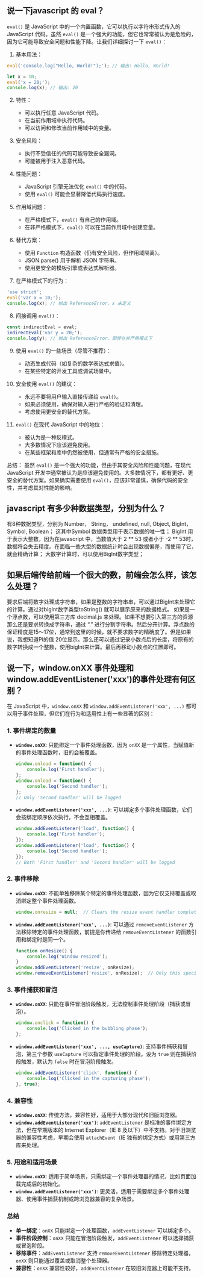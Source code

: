## 说一下javascript 的 eval？
`eval()` 是 JavaScript 中的一个内置函数，它可以执行以字符串形式传入的 JavaScript 代码。虽然 `eval()` 是一个强大的功能，但它也常常被认为是危险的，因为它可能导致安全问题和性能下降。让我们详细探讨一下 `eval()`：

1. 基本用法：

```javascript
eval('console.log("Hello, World!");'); // 输出: Hello, World!

let x = 10;
eval('x = 20;');
console.log(x); // 输出: 20
```

2. 特性：

   - 可以执行任意 JavaScript 代码。
   - 在当前作用域中执行代码。
   - 可以访问和修改当前作用域中的变量。

3. 安全风险：

   - 执行不受信任的代码可能导致安全漏洞。
   - 可能被用于注入恶意代码。

4. 性能问题：

   - JavaScript 引擎无法优化 `eval()` 中的代码。
   - 使用 `eval()` 可能会显著降低代码执行速度。

5. 作用域问题：

   - 在严格模式下，`eval()` 有自己的作用域。
   - 在非严格模式下，`eval()` 可以在当前作用域中创建变量。

6. 替代方案：

   - 使用 `Function` 构造函数（仍有安全风险，但作用域隔离）。
   - JSON.parse() 用于解析 JSON 字符串。
   - 使用更安全的模板引擎或表达式解析器。

7. 在严格模式下的行为：

```javascript
'use strict';
eval('var x = 10;');
console.log(x); // 抛出 ReferenceError，x 未定义
```

8. 间接调用 `eval()`：

```javascript
const indirectEval = eval;
indirectEval('var y = 20;');
console.log(y); // 抛出 ReferenceError，即使在非严格模式下
```

9. 使用 `eval()` 的一些场景（尽管不推荐）：

   - 动态生成代码（如复杂的数学表达式求值）。
   - 在某些特定的开发工具或调试场景中。

10. 安全使用 `eval()` 的建议：

    - 永远不要将用户输入直接传递给 `eval()`。
    - 如果必须使用，确保对输入进行严格的验证和清理。
    - 考虑使用更安全的替代方案。

11. `eval()` 在现代 JavaScript 中的地位：

    - 被认为是一种反模式。
    - 大多数情况下应该避免使用。
    - 在某些框架和库中仍然被使用，但通常有严格的安全措施。

总结：
虽然 `eval()` 是一个强大的功能，但由于其安全风险和性能问题，在现代 JavaScript 开发中通常被认为是应该避免使用的。大多数情况下，都有更好、更安全的替代方案。如果确实需要使用 `eval()`，应该非常谨慎，确保代码的安全性，并考虑其对性能的影响。

## javascript 有多少种数据类型，分别为什么？
有8种数据类型，分别为 Number， String， undefined, null, Object, BigInt， Symbol, Boolean；
这其中Symbol 数据类型用于表示数据的唯一性；
BigInt 用于表示大整数，因为在javascript 中，当数值大于 2 ** 53 或者小于 -2 ** 53时，数据将会失去精度。在面临一些大型的数据统计时会出现数据偏差，而使用了它，就会精确计算；
大数字计算时，可以使用BigInt数字类型；

## 如果后端传给前端一个很大的数，前端会怎么样，该怎么处理？
要求后端将数字处理成字符串，如果是整数的字符串串，可以通过BigInt来处理它的计算。通过对bigInt数字类型toString() 就可以展示原来的数据格式。
如果是一个浮点数，可以使用第三方库 decimal.js 来处理。如果不想要引入第三方的资源那么还是要求转换成字符串，通过 “.” 进行分割字符串。然后分开计算。浮点数的保证精度是15～17位，通常到这里的时候，就不要求数字的精确度了。但是如果说，我想知道PI的值 20位显示。那么还可以通过记录小数点后的长度，将原有的数字转换成一个整数，使用bigInt来计算。最后再移动小数点的位置即可。

## 说一下，window.onXX 事件处理和window.addEventListener('xxx')的事件处理有何区别？
在 JavaScript 中，`window.onXX` 和 `window.addEventListener('xxx', ...)` 都可以用于事件处理，但它们在行为和适用性上有一些显著的区别：

### 1. 事件绑定的数量

- **`window.onXX`**: 只能绑定一个事件处理函数，因为 `onXX` 是一个属性，当赋值新的事件处理函数时，旧的会被覆盖。
  ```javascript
  window.onload = function() {
      console.log('First handler');
  };
  window.onload = function() {
      console.log('Second handler');
  };
  // Only 'Second handler' will be logged
  ```

- **`window.addEventListener('xxx', ...)`**: 可以绑定多个事件处理函数，它们会按绑定顺序依次执行。不会互相覆盖。
  ```javascript
  window.addEventListener('load', function() {
      console.log('First handler');
  });
  window.addEventListener('load', function() {
      console.log('Second handler');
  });
  // Both 'First handler' and 'Second handler' will be logged
  ```

### 2. 事件移除

- **`window.onXX`**: 不能单独移除某个特定的事件处理函数，因为它仅支持覆盖或取消绑定整个事件处理函数。
  ```javascript
  window.onresize = null;  // Clears the resize event handler completely
  ```

- **`window.addEventListener('xxx', ...)`**: 可以通过 `removeEventListener` 方法移除特定的事件处理函数，前提是你传递给 `removeEventListener` 的函数引用和绑定时是同一个。
  ```javascript
  function onResize() {
      console.log('Window resized');
  }
  window.addEventListener('resize', onResize);
  window.removeEventListener('resize', onResize);  // Only this specific function is removed
  ```

### 3. 事件捕获和冒泡

- **`window.onXX`**: 只能在事件冒泡阶段触发，无法控制事件处理阶段（捕获或冒泡）。
  ```javascript
  window.onclick = function() {
      console.log('Clicked in the bubbling phase');
  };
  ```

- **`window.addEventListener('xxx', ..., useCapture)`**: 支持事件捕获和冒泡，第三个参数 `useCapture` 可以指定事件处理的阶段。设为 `true` 则在捕获阶段触发，默认为 `false` 时在冒泡阶段触发。
  ```javascript
  window.addEventListener('click', function() {
      console.log('Clicked in the capturing phase');
  }, true);
  ```

### 4. 兼容性

- **`window.onXX`**: 传统方法，兼容性好，适用于大部分现代和旧版浏览器。
- **`window.addEventListener('xxx')`**: `addEventListener` 是标准的事件绑定方法，但在早期版本的 Internet Explorer（IE 8 及以下）中不支持。对于旧浏览器的兼容性考虑，早期会使用 `attachEvent`（IE 独有的绑定方式）或用第三方库来处理。

### 5. 用途和适用场景

- **`window.onXX`**: 适用于简单场景，只需绑定一个事件处理器的情况，比如页面加载完成后的初始化。
- **`window.addEventListener('xxx')`**: 更灵活，适用于需要绑定多个事件处理器、使用事件捕获机制或跨浏览器兼容的复杂场景。

### 总结

- **单一绑定**：`onXX` 只能绑定一个处理函数，`addEventListener` 可以绑定多个。
- **事件阶段控制**：`onXX` 只能在冒泡阶段触发，`addEventListener` 可以选择捕获或冒泡阶段。
- **移除事件**：`addEventListener` 支持 `removeEventListener` 移除特定处理器，`onXX` 则只能通过覆盖或取消整个处理器。
- **兼容性**：`onXX` 兼容性较好，`addEventListener` 在较旧浏览器上可能不支持。